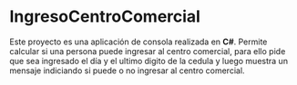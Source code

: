 # IngresoCentroComercial

Este proyecto es una aplicación de consola realizada en **C#**.
Permite calcular si una persona puede ingresar al centro comercial, para ello pide que sea ingresado el día y el ultimo digito de la cedula y luego muestra un mensaje indiciando si puede o no ingresar al centro comercial.
